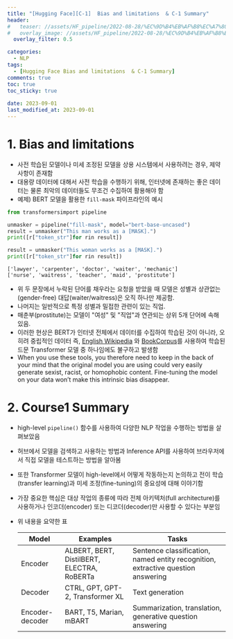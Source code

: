 ```yaml
---
title: "[Hugging Face][C-1]  Bias and limitations  & C-1 Summary"
header:
#   teaser: //assets/HF_pipeline/2022-08-28/%EC%9D%B4%EB%AF%B8%EC%A7%80_0827020.jpg
#   overlay_image: //assets/HF_pipeline/2022-08-28/%EC%9D%B4%EB%AF%B8%EC%A7%80_0827020.jpg
  overlay_filter: 0.5

categories:
  - NLP
tags:
  - [Hugging Face Bias and limitations  & C-1 Summary]
comments: true
toc: true
toc_sticky: true
 
date: 2023-09-01
last_modified_at: 2023-09-01
---
```



# 1. B**ias and limitations**

- 사전 학습된 모델이나 미세 조정된 모델을 상용 시스템에서 사용하려는 경우, 제약 사항이 존재함
- 대용량 데이터에 대해서 사전 학습을 수행하기 위해, 인터넷에 존재하는 좋은 데이터는 물론 최악의 데이터들도 무조건 수집하여 활용해야 함
- 예제) BERT 모델을 활용한 `fill-mask` 파이프라인의 예시

```python
from transformersimport pipeline

unmasker = pipeline("fill-mask", model="bert-base-uncased")
result = unmasker("This man works as a [MASK].")
print([r["token_str"]for rin result])

result = unmasker("This woman works as a [MASK].")
print([r["token_str"]for rin result])

```

```
['lawyer', 'carpenter', 'doctor', 'waiter', 'mechanic']
['nurse', 'waitress', 'teacher', 'maid', 'prostitute']
```

- 위 두 문장에서 누락된 단어를 채우라는 요청을 받았을 때 모델은 성별과 상관없는(gender-free) 대답(waiter/waitress)은 오직 하나만 제공함.
- 나머지는 일반적으로 특정 성별과 밀접한 관련이 있는 직업.
- 매춘부(prostitute)는 모델이 "여성" 및 "직업"과 연관되는 상위 5개 단어에 속해 있음.
- 이러한 현상은 BERT가 인터넷 전체에서 데이터를 수집하여 학습된 것이 아니라, 오히려 중립적인 데이터 즉, [English Wikipedia](https://huggingface.co/datasets/wikipedia) 와 [BookCorpus](https://huggingface.co/datasets/bookcorpus)를 사용하여 학습된 드문 Transformer 모델 중 하나임에도 불구하고 발생함
- When you use these tools, you therefore need to keep in the back of your mind that the original model you are using could very easily generate sexist, racist, or homophobic content. Fine-tuning the model on your data won’t make this intrinsic bias disappear.

# 2. Course1 Summary

- high-level `pipeline()` 함수를 사용하여 다양한 NLP 작업을 수행하는 방법을 살펴보았음
- 허브에서 모델을 검색하고 사용하는 방법과 Inference API를 사용하여 브라우저에서 직접 모델을 테스트하는 방법을 알아봄
- 또한 Transformer 모델이 high-level에서 어떻게 작동하는지 논의하고 전이 학습(transfer learning)과 미세 조정(fine-tuning)의 중요성에 대해 이야기함
- 가장 중요한 핵심은 대상 작업의 종류에 따라 전체 아키텍처(full architecture)를 사용하거나 인코더(encoder) 또는 디코더(decoder)만 사용할 수 있다는 부분임
- 위 내용을 요약한 표
    
    
    | Model | Examples | Tasks |
    | --- | --- | --- |
    | Encoder | ALBERT, BERT, DistilBERT, ELECTRA, RoBERTa | Sentence classification, named entity recognition, extractive question answering |
    | Decoder | CTRL, GPT, GPT-2, Transformer XL | Text generation |
    | Encoder-decoder | BART, T5, Marian, mBART | Summarization, translation, generative question answering |
